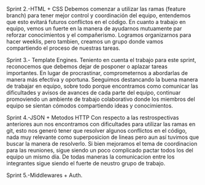 Sprint 2.-HTML + CSS
Debemos comenzar a utilizar las ramas (feature branch) para tener mejor control y coordinación del equipo, entendemos que esto evitará futuros conflictos en el código.
En cuanto a trabajo en equipo, vemos un fuerte en la manera de ayudarnos mutuamente par reforzar conocimientos y el compañerismo. Logramos organizarnos para hacer weeklis, pero tambien, creamos un grupo donde vamos compartiendo el proceso de nuestras tareas. 

Sprint 3.- Template Engines.
Teniento en cuenta el trabajo para este sprint, reconocemos que debemos dejar de posponer o aplazar tareas importantes. En lugar de procrastinar, comprometernos a abordarlas de manera más efectiva y oportuna.
Seeguimos destancando la buena manera de trabajar en equipo, sobre todo porque encontramos como comunicar las dificultades y avisos de avances de cada parte del equipo, continuar promoviendo un ambiente de trabajo colaborativo donde los miembros del equipo se sientan cómodos compartiendo ideas y conocimientos.

Sprint 4.-JSON + Metodos HTTP
Con respecto a las restrospectivas anteriores aun nos encontramos con dificultades para utilizar las ramas en git, esto nos generó tener que resolver algunos conflictos en el código, nada muy relevante como superposicion de lineas pero aun así tuvimos que buscar la manera de resolverlo. 
Si bien mejoramos el tema de coordinacion para las reuniones, sigue siendo un poco complicado pactar todos los del equipo un mismo día. De todas maneras la comunicacion entre los integrantes sigue siendo el fuerte de neustro grupo de trabajo. 

Sprint 5.-Middlewares + Auth.